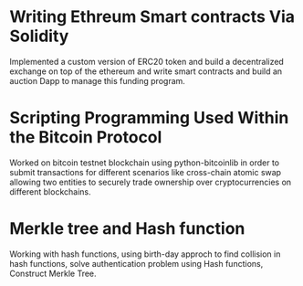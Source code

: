 # Writing Ethreum Smart contracts Via Solidity
Implemented a custom version of ERC20 token and build a decentralized exchange on top of the ethereum and write smart contracts and build an auction Dapp to manage this funding program.

# Scripting Programming Used Within the Bitcoin Protocol
Worked on bitcoin testnet blockchain using python-bitcoinlib in order to submit transactions for different scenarios like cross-chain atomic swap allowing two entities to securely trade ownership over cryptocurrencies on different blockchains. 

# Merkle tree and Hash function
Working with hash functions, using birth-day approch to find collision in hash functions, solve authentication problem using Hash functions, Construct Merkle Tree.   